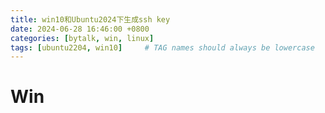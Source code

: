 ```yaml
---
title: win10和Ubuntu2024下生成ssh key
date: 2024-06-28 16:46:00 +0800
categories: [bytalk, win, linux]
tags: [ubuntu2204, win10]     # TAG names should always be lowercase
---
```


# Win
